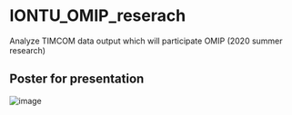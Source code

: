 # IONTU_OMIP_reserach
Analyze TIMCOM data output which will participate OMIP (2020 summer research)

## Poster for presentation
![image](https://github.com/Aaron-Hsieh-0129/IONTU_OMIP_reserach/blob/main/Poster.jpg)
